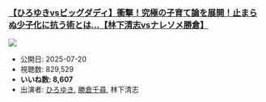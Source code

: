 ### [【ひろゆきvsビッグダディ】衝撃！究極の子育て論を展開！止まらぬ少子化に抗う術とは...【林下清志vsナレソメ勝倉】](https://www.youtube.com/watch?v=gE1Tqo86I_Y)
[![](https://img.youtube.com/vi/gE1Tqo86I_Y/sddefault.jpg)](https://www.youtube.com/watch?v=gE1Tqo86I_Y)
-   公開日: 2025-07-20
-   視聴数: 829,529
-   **いいね数: 8,607**
-   出演者: [ひろゆき](/rehacq_fan/people/ひろゆき "wikilink"), [勝倉千尋](/rehacq_fan/people/勝倉千尋 "wikilink"), 林下清志
